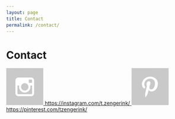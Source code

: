 ```yaml
---
layout: page
title: Contact
permalink: /contact/
---
```


# Contact

<div class="contact">
  <a href="https://instagram.com/t.zengerink/">
    <img src="/assets/img/instagram.jpg" alt="Instagram">
    <span>https://instagram.com/t.zengerink/</span>
  </a>
  <a href="https://pinterest.com/tzengerink/">
    <img src="/assets/img/pinterest.jpg" alt="Pinterest">
    <span>https://pinterest.com/tzengerink/</span>
  </a>
</div>
